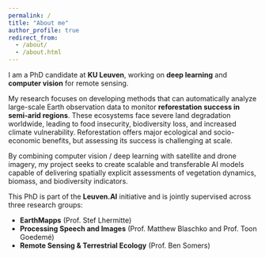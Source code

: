 ```yaml
---
permalink: /
title: "About me"
author_profile: true
redirect_from: 
  - /about/
  - /about.html
---
```


I am a PhD candidate at **KU Leuven**, working on **deep learning** and **computer vision** for remote sensing.  

My research focuses on developing methods that can automatically analyze large-scale Earth observation data to monitor **reforestation success in semi-arid regions**. These ecosystems face severe land degradation worldwide, leading to food insecurity, biodiversity loss, and increased climate vulnerability. Reforestation offers major ecological and socio-economic benefits, but assessing its success is challenging at scale.  

By combining computer vision / deep learning with satellite and drone imagery, my project seeks to create scalable and transferable AI models capable of delivering spatially explicit assessments of vegetation dynamics, biomass, and biodiversity indicators.

This PhD is part of the **Leuven.AI** initiative and is jointly supervised across three research groups:  
- **EarthMapps** (Prof. Stef Lhermitte)  
- **Processing Speech and Images** (Prof. Matthew Blaschko and Prof. Toon Goedemé)  
- **Remote Sensing & Terrestrial Ecology** (Prof. Ben Somers)
